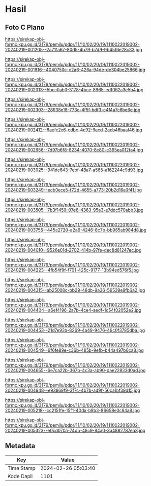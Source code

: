 # Hasil

## Foto C Plano

https://sirekap-obj-formc.kpu.go.id/3179/pemilu/pdpr/11/10/02/20/19/1110022019002-20240219-001205--2a711a67-80d5-4b79-b7d9-9b45f6e28c33.jpg

https://sirekap-obj-formc.kpu.go.id/3179/pemilu/pdpr/11/10/02/20/19/1110022019002-20240219-001816--4040750c-c2a6-426a-94de-de304be25866.jpg

https://sirekap-obj-formc.kpu.go.id/3179/pemilu/pdpr/11/10/02/20/19/1110022019002-20240219-002013--5bcc0ab0-3178-4bce-8965-edf062a3e5b4.jpg

https://sirekap-obj-formc.kpu.go.id/3179/pemilu/pdpr/11/10/02/20/19/1110022019002-20240219-002303--28938e18-773c-4f5f-bdf3-c4f4a7c6be6e.jpg

https://sirekap-obj-formc.kpu.go.id/3179/pemilu/pdpr/11/10/02/20/19/1110022019002-20240219-002412--6aefe2e6-cdbc-4e92-9acd-2aeb46baaf46.jpg

https://sirekap-obj-formc.kpu.go.id/3179/pemilu/pdpr/11/10/02/20/19/1110022019002-20240219-002656--7d97b6f8-6234-4070-8c80-c395ea012fa4.jpg

https://sirekap-obj-formc.kpu.go.id/3179/pemilu/pdpr/11/10/02/20/19/1110022019002-20240219-003025--941de643-7ebf-48a7-a565-a162244c9d93.jpg

https://sirekap-obj-formc.kpu.go.id/3179/pemilu/pdpr/11/10/02/20/19/1110022019002-20240219-003249--ecb0ece5-f72d-4655-a773-20b2d16a0f41.jpg

https://sirekap-obj-formc.kpu.go.id/3179/pemilu/pdpr/11/10/02/20/19/1110022019002-20240219-003505--7b3f1459-07e6-4363-95a3-e7ddc570abb3.jpg

https://sirekap-obj-formc.kpu.go.id/3179/pemilu/pdpr/11/10/02/20/19/1110022019002-20240219-003755--445e2720-a2a6-4246-8c7b-bb965ab984d8.jpg

https://sirekap-obj-formc.kpu.go.id/3179/pemilu/pdpr/11/10/02/20/19/1110022019002-20240219-004010--9526e01d-2702-414b-97fe-dec8d81247ec.jpg

https://sirekap-obj-formc.kpu.go.id/3179/pemilu/pdpr/11/10/02/20/19/1110022019002-20240219-004223--4fb54f9f-f701-425c-9177-13b94ed576f5.jpg

https://sirekap-obj-formc.kpu.go.id/3179/pemilu/pdpr/11/10/02/20/19/1110022019002-20240219-004315--ab25008c-bb29-48db-9a36-59539e9fb6a2.jpg

https://sirekap-obj-formc.kpu.go.id/3179/pemilu/pdpr/11/10/02/20/19/1110022019002-20240219-004404--a6ef4196-2a7b-4ce4-aedf-1c54f02052e2.jpg

https://sirekap-obj-formc.kpu.go.id/3179/pemilu/pdpr/11/10/02/20/19/1110022019002-20240219-004453--21d7e93b-8269-4a49-9476-49c0f3785dba.jpg

https://sirekap-obj-formc.kpu.go.id/3179/pemilu/pdpr/11/10/02/20/19/1110022019002-20240219-004549--9f6fe89e-c36b-485b-9efb-b44a497b6ca8.jpg

https://sirekap-obj-formc.kpu.go.id/3179/pemilu/pdpr/11/10/02/20/19/1110022019002-20240219-004655--6e7ca22b-367b-4c3a-ab90-dae22833d0ad.jpg

https://sirekap-obj-formc.kpu.go.id/3179/pemilu/pdpr/11/10/02/20/19/1110022019002-20240219-004948--e93969f9-3f7c-4b7b-ad9f-56ca1bf39d15.jpg

https://sirekap-obj-formc.kpu.go.id/3179/pemilu/pdpr/11/10/02/20/19/1110022019002-20240219-005218--cc2151fe-15f1-40da-b8b3-86658e3c64a8.jpg

https://sirekap-obj-formc.kpu.go.id/3179/pemilu/pdpr/11/10/02/20/19/1110022019002-20240219-005323--e0cd070a-74db-48c9-84a0-3a4882787ea3.jpg


## Metadata

| Key        | Value               |
| ---------- | ------------------- |
| Time Stamp | 2024-02-26 05:03:40 |
| Kode Dapil | 1101                |



